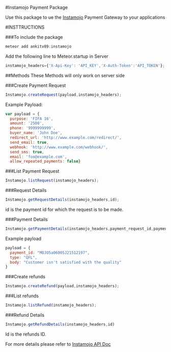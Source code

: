 #Instamojo Payment Package

Use this package to ue the [Instamojo](https://imjo.in/NvQhd) Payment Gateway to your applications


#INSTTRUCTIONS

###To include the package
```javascript
meteor add ankitv89:instamojo
```

Add the following line to Meteor.startup in Server
```javascript
instamojo_headers={'X-Api-Key': 'API_KEY','X-Auth-Token':'API_TOKEN'};
```


##Methods
These Methods will only work on server side

###Create Payment Request
```javascript
Instamojo.createRequest(payload,instamojo_headers);
```
Example Payload:
```javascript
var payload = {
  purpose: 'FIFA 16',
  amount: '2500',
  phone: '9999999999',
  buyer_name: 'John Doe',
  redirect_url: 'http://www.example.com/redirect/',
  send_email: true,
  webhook: 'http://www.example.com/webhook/',
  send_sms: true,
  email: 'foo@example.com',
  allow_repeated_payments: false}
  ```

###List Payment Request
```javascript
Instamojo.listRequest(instamojo_headers);
```


###Request Details
```javascript
Instamojo.getRequestDetails(instamojo_headers,id);
```
id is the payment id for which the request is to be made.


###Payment Details

```javascript
Instamojo.getPaymentDetails(instamojo_headers,payment_request_id,payment_id);
```
Example payload
```javascript
payload = {
  payment_id: "MOJO5a06005J21512197",
  type: "QFL",
  body: "Customer isn't satisfied with the quality"
}
```

###Create refunds
```javascript
Instamojo.createRefund(payload,instamojo_headers);
```

###List refunds
```javascript
Instamojo.listRefund(instamojo_headers);
```

###Refund Details
```javascript
Instamojo.getRefundDetails(instamojo_headers,id)
```
Id is the refunds ID.

For more details please refer to [Instamojo API Doc](https://docs.instamojo.com/v1.1/docs)
